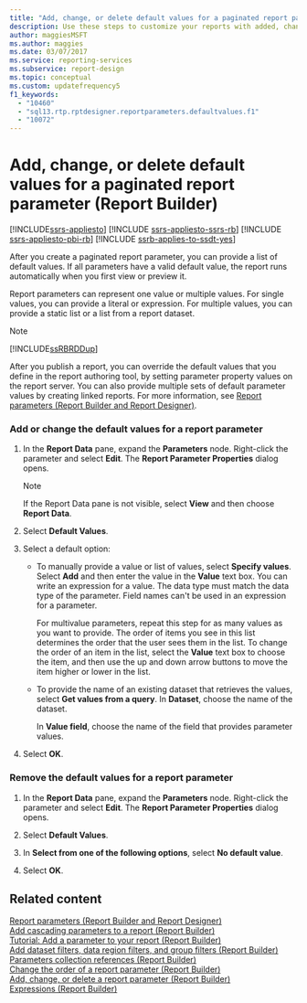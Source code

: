 ```yaml
---
title: "Add, change, or delete default values for a paginated report parameter"
description: Use these steps to customize your reports with added, changed, or deleted  default values for paginated report parameters.
author: maggiesMSFT
ms.author: maggies
ms.date: 03/07/2017
ms.service: reporting-services
ms.subservice: report-design
ms.topic: conceptual
ms.custom: updatefrequency5
f1_keywords:
  - "10460"
  - "sql13.rtp.rptdesigner.reportparameters.defaultvalues.f1"
  - "10072"
---
```


# Add, change, or delete default values for a paginated report parameter (Report Builder)

[!INCLUDE[ssrs-appliesto](../../includes/ssrs-appliesto.md)] [!INCLUDE [ssrs-appliesto-ssrs-rb](../../includes/ssrs-appliesto-ssrs-rb.md)] [!INCLUDE [ssrs-appliesto-pbi-rb](../../includes/ssrs-appliesto-pbi-rb.md)] [!INCLUDE [ssrb-applies-to-ssdt-yes](../../includes/ssrb-applies-to-ssdt-yes.md)]

  After you create a paginated report parameter, you can provide a list of default values. If all parameters have a valid default value, the report runs automatically when you first view or preview it.  
  
 Report parameters can represent one value or multiple values. For single values, you can provide a literal or expression. For multiple values, you can provide a static list or a list from a report dataset.  
  
> [!NOTE]  
>  [!INCLUDE[ssRBRDDup](../../includes/ssrbrddup-md.md)]  
  
 After you publish a report, you can override the default values that you define in the report authoring tool, by setting parameter property values on the report server. You can also provide multiple sets of default parameter values by creating linked reports. For more information, see [Report parameters &#40;Report Builder and Report Designer&#41;](../../reporting-services/report-design/report-parameters-report-builder-and-report-designer.md).  
  
### Add or change the default values for a report parameter  
  
1.  In the **Report Data** pane, expand the **Parameters** node. Right-click the parameter and select **Edit**. The **Report Parameter Properties** dialog opens.  
  
    > [!NOTE]  
    >  If the Report Data pane is not visible, select **View** and then choose **Report Data**.  
  
1.  Select **Default Values**.  
  
1.  Select a default option:  
  
    -   To manually provide a value or list of values, select **Specify values**. Select **Add** and then enter the value in the **Value** text box. You can write an expression for a value. The data type must match the data type of the parameter. Field names can't be used in an expression for a parameter.  
  
         For multivalue parameters, repeat this step for as many values as you want to provide. The order of items you see in this list determines the order that the user sees them in the list. To change the order of an item in the list, select the **Value** text box to choose the item, and then use the up and down arrow buttons to move the item higher or lower in the list.  
  
    -   To provide the name of an existing dataset that retrieves the values, select **Get values from a query**. In **Dataset**, choose the name of the dataset.  
  
         In **Value field**, choose the name of the field that provides parameter values.  
  
1.  Select **OK**.
  
### Remove the default values for a report parameter  
  
1.  In the **Report Data** pane, expand the **Parameters** node. Right-click the parameter and select **Edit**. The **Report Parameter Properties** dialog opens.  
  
1.  Select **Default Values**.  
  
1.  In **Select from one of the following options**, select **No default value**.  
  
1.  Select **OK**.
  
## Related content 
 [Report parameters &#40;Report Builder and Report Designer&#41;](../../reporting-services/report-design/report-parameters-report-builder-and-report-designer.md)   
 [Add cascading parameters to a report &#40;Report Builder&#41;](../../reporting-services/report-design/add-cascading-parameters-to-a-report-report-builder-and-ssrs.md)   
 [Tutorial: Add a parameter to your report &#40;Report Builder&#41;](../../reporting-services/tutorial-add-a-parameter-to-your-report-report-builder.md)   
 [Add dataset filters, data region filters, and group filters &#40;Report Builder&#41;](../../reporting-services/report-design/add-dataset-filters-data-region-filters-and-group-filters.md)   
 [Parameters collection references &#40;Report Builder&#41;](../../reporting-services/report-design/built-in-collections-parameters-collection-references-report-builder.md)   
 [Change the order of a report parameter &#40;Report Builder&#41;](../../reporting-services/report-design/change-the-order-of-a-report-parameter-report-builder-and-ssrs.md)   
 [Add, change, or delete a report parameter &#40;Report Builder&#41;](../../reporting-services/report-design/add-change-or-delete-a-report-parameter-report-builder-and-ssrs.md)   
 [Expressions &#40;Report Builder&#41;](../../reporting-services/report-design/expressions-report-builder-and-ssrs.md)  
  
  
